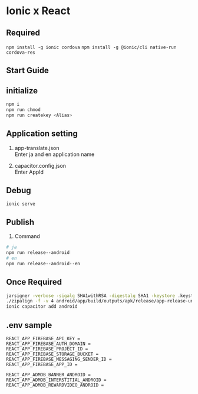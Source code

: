 # Ionic x React

## Required
`npm install -g ionic cordova`
`npm install -g @ionic/cli native-run cordova-res`

## Start Guide

## initialize
```sh
npm i
npm run chmod
npm run createkey <Alias>
```

## Application setting
1. app-translate.json  
Enter ja and en application name

2. capacitor.config.json  
Enter AppId

## Debug
`ionic serve`

## Publish
1. Command
```sh
# ja
npm run release--android
# en
npm run release--android--en
```

## Once Required
```sh
jarsigner -verbose -sigalg SHA1withRSA -digestalg SHA1 -keystore .keystore android/app/build/outputs/apk/release/app-release-unsigned.apk test
./zipalign -f -v 4 android/app/build/outputs/apk/release/app-release-unsigned.apk android/app/build/outputs/apk/release/app-release.apk
ionic capacitor add android
```

## .env sample
```
REACT_APP_FIREBASE_API_KEY =
REACT_APP_FIREBASE_AUTH_DOMAIN =
REACT_APP_FIREBASE_PROJECT_ID =
REACT_APP_FIREBASE_STORAGE_BUCKET =
REACT_APP_FIREBASE_MESSAGING_SENDER_ID =
REACT_APP_FIREBASE_APP_ID =

REACT_APP_ADMOB_BANNER_ANDROID =
REACT_APP_ADMOB_INTERSTITIAL_ANDROID =
REACT_APP_ADMOB_REWARDVIDEO_ANDROID =

```

